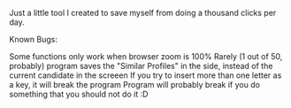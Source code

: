 Just a little tool I created to save myself from doing a thousand clicks per day.


Known Bugs:

Some functions only work when browser zoom is 100% 
Rarely (1 out of 50, probably) program saves the "Similar Profiles" in the side, instead of the current candidate in the screeen
If you try to insert more than one letter as a key, it will break the program 
Program will probably break if you do something that you should not do it :D